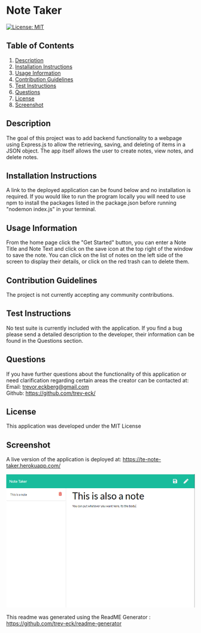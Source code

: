 # Note Taker

[![License: MIT](https://img.shields.io/badge/License-MIT-yellow.svg)](https://opensource.org/licenses/MIT)

## Table of Contents
    
1. [Description](##description)
2. [Installation Instructions](##installation-instructions)
3. [Usage Information](##usage-information)
4. [Contribution Guidelines](##contribution-guidelines)
5. [Test Instructions](##test-instructions)
6. [Questions](##questions)
7. [License](##license)
8. [Screenshot](##screenshot)
    
    
## Description
The goal of this project was to add backend functionality to a webpage using Express.js to allow the retrieving, saving, and deleting of items in a JSON object. The app itself allows the user to create notes, view notes, and delete notes.
    
## Installation Instructions
A link to the deployed application can be found below and no installation is required. If you would like to run the program locally you will need to use npm to install the packages listed in the package.json before running "nodemon index.js" in your terminal.
    
## Usage Information
From the home page click the "Get Started" button, you can enter a Note Title and Note Text and click on the save icon at the top right of the window to save the note. You can click on the list of notes on the left side of the screen to display their details, or click on the red trash can to delete them.
    
## Contribution Guidelines
The project is not currently accepting any community contributions.
    
## Test Instructions
No test suite is currently included with the application. If you find a bug please send a detailed description to the developer, their information can be found in the Questions section.
    
## Questions
If you have further questions about the functionality of this application or need clarification regarding certain areas the creator can be contacted at:<br>
Email: trevor.eckberg@gmail.com <br>
Github: https://github.com/trev-eck/
    
## License
This application was developed under the MIT License

## Screenshot
A live version of the application is deployed at: https://te-note-taker.herokuapp.com/

![Screenshot of the deployed application](.\public\assets\images\screenshot.png)


This readme was generated using the ReadME Generator : https://github.com/trev-eck/readme-generator